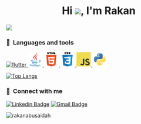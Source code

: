 <h1 align="center">Hi <img src="https://media.giphy.com/media/hvRJCLFzcasrR4ia7z/giphy.gif" width="35">, I'm Rakan</h1>

 <img align='center' src='https://user-images.githubusercontent.com/5713670/87202985-820dcb80-c2b6-11ea-9f56-7ec461c497c3.gif' width='200"'>
 
### :rocket: &nbsp;Languages and tools

<a href="https://flutter.dev" target="_blank" rel="noreferrer"> <img src="https://www.vectorlogo.zone/logos/flutterio/flutterio-icon.svg" alt="flutter" width="40" height="40"/> </a> <a href="https://www.java.com" target="_blank" rel="noreferrer"> <img src="https://raw.githubusercontent.com/devicons/devicon/master/icons/java/java-original.svg" alt="java" width="40" height="40"/> </a> <a href="https://www.w3.org/html/" target="_blank" rel="noreferrer"> <img src="https://raw.githubusercontent.com/devicons/devicon/master/icons/html5/html5-original-wordmark.svg" alt="html5" width="40" height="40"/> </a> <a href="https://www.w3schools.com/css/" target="_blank" rel="noreferrer"> <img src="https://raw.githubusercontent.com/devicons/devicon/master/icons/css3/css3-original-wordmark.svg" alt="css3" width="40" height="40"/> <a href="https://developer.mozilla.org/en-US/docs/Web/JavaScript" target="_blank" rel="noreferrer"> <img src="https://raw.githubusercontent.com/devicons/devicon/master/icons/javascript/javascript-original.svg" alt="javascript" width="40" height="40"/> </a>   <a href="https://www.python.org" target="_blank" rel="noreferrer"> <img src="https://raw.githubusercontent.com/devicons/devicon/master/icons/python/python-original.svg" alt="python" width="40" height="40"/> </a>


[![Top Langs](https://github-readme-stats.vercel.app/api/top-langs/?username=rakanabusaidah&layout=compact&theme=dracula)](https://github.com/anuraghazra/github-readme-stats)

### :link: &nbsp;Connect with me
[![Linkedin Badge](https://img.shields.io/badge/-Rakan_AbuSaidah-blue?style=flat-square&logo=Linkedin&logoColor=white&link=http://www.linkedin.com/in/rakanabusaidah)](http://www.linkedin.com/in/rakanabusaidah) 
[![Gmail Badge](https://img.shields.io/badge/-rakanmya@gmail.com-c14438?style=flat-square&logo=Gmail&logoColor=white&link=mailto:mailrakanmya@gmail.com)](mailto:rakanmya@gmail.com)



<p align="left"> <img src="https://komarev.com/ghpvc/?username=rakanabusaidah&label=Profile%20views&color=0e75b6&style=flat" alt="rakanabusaidah" /> </p>
